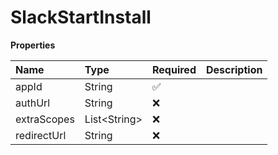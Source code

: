 # SlackStartInstall

**Properties**

| Name        | Type           | Required | Description |
| :---------- | :------------- | :------- | :---------- |
| appId       | String         | ✅       |             |
| authUrl     | String         | ❌       |             |
| extraScopes | List\<String\> | ❌       |             |
| redirectUrl | String         | ❌       |             |
